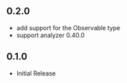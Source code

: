 ## 0.2.0

- add support for the Observable type
- support analyzer 0.40.0

## 0.1.0

- Initial Release
